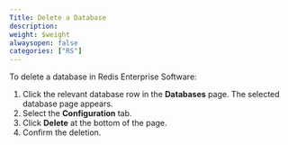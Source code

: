 ```yaml
---
Title: Delete a Database
description:
weight: $weight
alwaysopen: false
categories: ["RS"]
---
```

To delete a database in Redis Enterprise Software:

1. Click the relevant database row in the **Databases** page. The
    selected database page appears.
1. Select the **Configuration** tab.
1. Click **Delete** at the bottom of the page.
1. Confirm the deletion.
